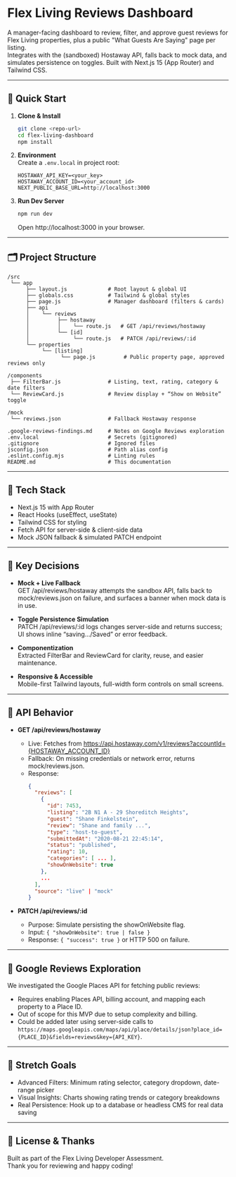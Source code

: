 # Flex Living Reviews Dashboard

A manager-facing dashboard to review, filter, and approve guest reviews for Flex Living properties, plus a public "What Guests Are Saying" page per listing.  
Integrates with the (sandboxed) Hostaway API, falls back to mock data, and simulates persistence on toggles. Built with Next.js 15 (App Router) and Tailwind CSS.

---

## 🚀 Quick Start

1. **Clone & Install**  
   ```bash
   git clone <repo-url>
   cd flex-living-dashboard
   npm install
   ```

2. **Environment**  
   Create a `.env.local` in project root:  
   ```
   HOSTAWAY_API_KEY=<your_key>
   HOSTAWAY_ACCOUNT_ID=<your_account_id>
   NEXT_PUBLIC_BASE_URL=http://localhost:3000
   ```

3. **Run Dev Server**  
   ```bash
   npm run dev
   ```
   Open http://localhost:3000 in your browser.

---

## 🗂️ Project Structure

```
/src
 └── app
      ├── layout.js             # Root layout & global UI
      ├── globals.css           # Tailwind & global styles
      ├── page.js               # Manager dashboard (filters & cards)
      ├── api
      │    └── reviews
      │         ├── hostaway
      │         │    └── route.js   # GET /api/reviews/hostaway
      │         └── [id]
      │              └── route.js   # PATCH /api/reviews/:id
      └── properties
           └── [listing]
                 └── page.js         # Public property page, approved reviews only

/components
 ├── FilterBar.js               # Listing, text, rating, category & date filters
 └── ReviewCard.js              # Review display + “Show on Website” toggle

/mock
 └── reviews.json               # Fallback Hostaway response

.google-reviews-findings.md     # Notes on Google Reviews exploration
.env.local                      # Secrets (gitignored)
.gitignore                      # Ignored files
jsconfig.json                   # Path alias config
.eslint.config.mjs              # Linting rules
README.md                       # This documentation
```

---

## 🧰 Tech Stack

- Next.js 15 with App Router
- React Hooks (useEffect, useState)
- Tailwind CSS for styling
- Fetch API for server-side & client-side data
- Mock JSON fallback & simulated PATCH endpoint

---

## 📐 Key Decisions

- **Mock + Live Fallback**  
  GET /api/reviews/hostaway attempts the sandbox API, falls back to mock/reviews.json on failure, and surfaces a banner when mock data is in use.

- **Toggle Persistence Simulation**  
  PATCH /api/reviews/:id logs changes server-side and returns success; UI shows inline “saving…/Saved” or error feedback.

- **Componentization**  
  Extracted FilterBar and ReviewCard for clarity, reuse, and easier maintenance.

- **Responsive & Accessible**  
  Mobile-first Tailwind layouts, full-width form controls on small screens.

---

## 🔄 API Behavior

- **GET /api/reviews/hostaway**  
  - Live: Fetches from https://api.hostaway.com/v1/reviews?accountId={HOSTAWAY_ACCOUNT_ID}
  - Fallback: On missing credentials or network error, returns mock/reviews.json.
  - Response:  
    ```json
    {
      "reviews": [
        {
          "id": 7453,
          "listing": "2B N1 A - 29 Shoreditch Heights",
          "guest": "Shane Finkelstein",
          "review": "Shane and family ...",
          "type": "host-to-guest",
          "submittedAt": "2020-08-21 22:45:14",
          "status": "published",
          "rating": 10,
          "categories": [ ... ],
          "showOnWebsite": true
        },
        ...
      ],
      "source": "live" | "mock"
    }
    ```

- **PATCH /api/reviews/:id**  
  - Purpose: Simulate persisting the showOnWebsite flag.
  - Input: `{ "showOnWebsite": true | false }`
  - Response: `{ "success": true }` or HTTP 500 on failure.

---

## 📝 Google Reviews Exploration

We investigated the Google Places API for fetching public reviews:
- Requires enabling Places API, billing account, and mapping each property to a Place ID.
- Out of scope for this MVP due to setup complexity and billing.
- Could be added later using server-side calls to `https://maps.googleapis.com/maps/api/place/details/json?place_id={PLACE_ID}&fields=reviews&key={API_KEY}`.


---

## 🎯 Stretch Goals

- Advanced Filters: Minimum rating selector, category dropdown, date-range picker
- Visual Insights: Charts showing rating trends or category breakdowns
- Real Persistence: Hook up to a database or headless CMS for real data saving

---

## 📄 License & Thanks

Built as part of the Flex Living Developer Assessment.  
Thank you for reviewing and happy coding!
